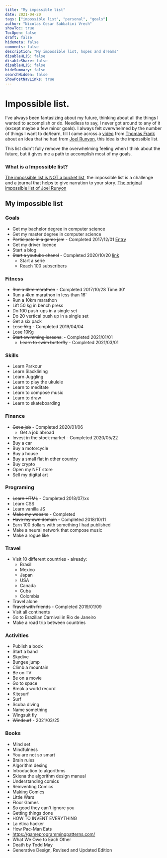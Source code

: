 ```yaml
---
title: "My impossible list"
date: 2021-04-20
tags: ["impossible list", "personal", "goals"]
author: "Nicolas Cesar Sabbatini Vrech"
showToc: true
TocOpen: false
draft: false
hidemeta: false
comments: false
description: "My impossible list, hopes and dreams"
disableHLJS: false
disableShare: false
disableHLJS: false
hideSummary: false
searchHidden: false
ShowPostNavLinks: true
---
```

# Impossible list.
I’ve always been fantasizing about my future, thinking about all the things I wanted to accomplish or do.
Needless to say, I never got around to any of it (except maybe a few minor goals).
I always felt overwhelmed by the number of things I want to do/learn, till I came across a [video](https://www.youtube.com/watch?v=6apcEae2U4w) from [Thomas Frank](https://collegeinfogeek.com/) about an idea that he had from [Joel Runyon](https://impossiblehq.com/impossible-list/), this idea is the impossible list.

This list didn't fully remove the overwhelming feeling when I  think about the future, but it gives me a path to accomplish most of my goals.

### What is a Impossible list?

[The impossible list is NOT a bucket list](https://impossiblehq.com/the-impossible-list-is-not-a-bucket-list/), the impossible list is a challenge and a journal that helps to give narration to your story.
[The original impossible list of Joel Runyon](https://impossiblehq.com/impossible-list/)


## My impossible list

### Goals

- Get my bachelor degree in computer science
- Get my master degree in computer science
- ~~Participate in a game jam~~ - Completed 2017/12/01 [Entry](https://itch.io/jam/game-off-2017/rate/199572)
- Get my driver licence
- Start a blog
- ~~Start a youtube chanel~~ - Completed 2020/10/20 [link](https://www.youtube.com/channel/UCmymYI9hAm98xJRjp7NN15w)
    - Start a serie
    - Reach 100 subscribers

### Fitness

- ~~Run a 4km marathon~~ - Completed 2017/10/28 Time:30'
- Run a 4km marathon in less than 16'
- Run a 10km marathon
- Lift 50 kg in bench press
- Do 100 push-ups in a single set
- Do 20 vertical push up in a single set
- Get a six pack
- ~~Lose 5kg~~ - Completed 2019/04/04
- Lose 10Kg
- ~~Start swimming lessons~~: - Completed 2021/01/01
    - ~~Learn to swim butterfly~~ - Completed 2021/03/01

### Skills

- Learn Parkour
- Learn Slacklining
- Learn Juggling
- Learn to play the ukulele
- Learn to meditate
- Learn to compose music
- Learn to draw
- Learn to skateboarding

### Finance

- ~~Get a job~~ - Completed 2020/01/06
    - Get a job abroad
- ~~Invest in the stock market~~ - Completed 2020/05/22
- Buy a car
- Buy a motorcycle
- Buy a house
- Buy a small flat in other country
- Buy crypto
- Open my NFT store
- Sell my digital art

### Programing

- ~~Learn HTML~~ - Completed 2018/07/xx
- Learn CSS
- Learn vanilla JS
- ~~Make my website~~ - Completed
- ~~Have my own domain~~ - Completed 2018/10/11
- Earn 100 dollars with something I had published
- Make a neural network that compose music
- Make a rogue like

### Travel

- Visit 10 different countries - already:
  - Brasil
  - Mexico
  - Japan
  - USA
  - Canada
  - Cuba
  - Colombia
- Travel alone
- ~~Travel with friends~~ - Completed 2019/01/09
- Visit all continents
- Go to Brazilian Carnival in Rio de Janeiro
- Make a road trip between countries

### Activities

- Publish a book
- Start a band
- Skydive
- Bungee jump
- Climb a mountain
- Be on TV
- Be on a movie
- Go to space
- Break a world record
- Kitesurf
- Surf
- Scuba diving
- Name something
- Wingsuit fly
- ~~Windsurf~~ - 2021/03/25

### Books

- Mind set
- Mindfulness
- You are not so smart
- Brain rules
- Algorithm desing
- Introduction to algorithms
- Skiena the algorithm design manual
- Understanding comics
- Reinventing Comics
- Making Comics
- Little Wars
- Floor Games
- So good they can't ignore you
- Getting things done
- HOW TO INVENT EVERYTHING
- La ética hacker
- How Pac-Man Eats
- https://gameprogrammingpatterns.com/
- What We Owe to Each Other
- Death by Todd May
- Generative Design, Revised and Updated Edition
